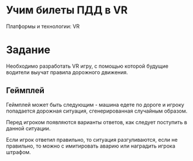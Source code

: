 # Учим билеты ПДД в VR

Платформы и технологии: VR

# Задание

Необходимо разработать VR игру, с помощью которой будущие водители выучат правила дорожного движения.

## Геймплей

Геймплей может быть следующим - машина едете по дороге и игроку попадается дорожная ситуация, сгенерированная случайным образом.

Перед игроком появляются варианты ответов, как следует поступить в данной ситуации.

Если игрок ответил правильно, то ситуация разгуливаются, если не правильно, то можно с имитировать аварию или наградить игрока штрафом.
